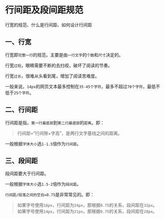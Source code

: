 # 行间距及段间距规范

行宽的规范、什么是行间距、如何设计行间距

## 一、行宽

行宽即`完整一行`的规范，主要是由`一行文字`的`个数`和`尺寸`决定的。

行宽`过短`，眼睛需要不断的去扫视，破坏了阅读的节奏。

行宽`过长`，很难从头看到尾，增加了阅读苦难度。

一般来说，`14px`的网页文本最多控制在`35-45个字符`，最多不超过`70个字符`，最低不低于`25个字符`。

## 二、行间距

行间距是指，`第一行最底部`到`第二行最底部`的`距离`。即：

> 行间距=“行间隙+字高”，是两行文字基线之间的距离。

一般根据`字体大小`选`1-1.5`倍作为`行间距`。

## 三、段间距

段间距要大于行间距。

一般根据`字体大小`选`1.5-2`倍作为`段间距`。

`行间距/段落之间的空白=0.75`是非常常见的。即：
>如果字号使用`16px`，行间距为`24px`，那根据`0.75`的关系，段间距在`32px`。\
如果字号使用`14px`，行间距为`21px`，那根据`0.75`的关系，段间距在`28px`。
